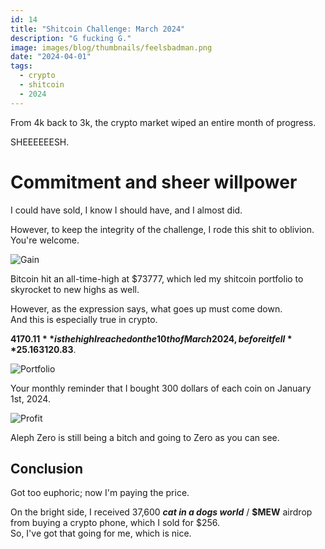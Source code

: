 ```yaml
---
id: 14
title: "Shitcoin Challenge: March 2024"
description: "G fucking G."
image: images/blog/thumbnails/feelsbadman.png
date: "2024-04-01"
tags:
  - crypto
  - shitcoin
  - 2024
---
```


From 4k back to 3k, the crypto market wiped an entire month of progress.

SHEEEEEESH.

# Commitment and sheer willpower

I could have sold, I know I should have, and I almost did.

However, to keep the integrity of the challenge, I rode this shit to oblivion.\
You're welcome.

![Gain](/images/blog/14-chart.jpg)

Bitcoin hit an all-time-high at $73777, which led my shitcoin portfolio to
skyrocket to new highs as well.

However, as the expression says, what goes up must come down.\
And this is especially true in crypto.

**$4170.11** is the high I reached on the 10th of March 2024, before it fell
**25.16%** down to **$3120.83**.

![Portfolio](/images/blog/14-portfolio.jpg)

Your monthly reminder that I bought 300 dollars of each coin on January
1st, 2024.

![Profit](/images/blog/14-profit.jpg)

Aleph Zero is still being a bitch and going to Zero as you can see.

## Conclusion

Got too euphoric; now I'm paying the price.

On the bright side, I received 37,600 **_cat in a dogs world_** / **$MEW**
airdrop from buying a crypto phone, which I sold for $256.\
So, I've got that going for me, which is nice.
